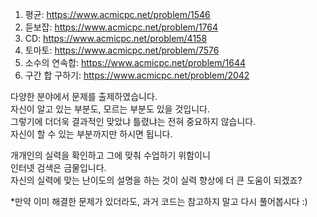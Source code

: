 1. 평균: https://www.acmicpc.net/problem/1546
2. 듣보잡: https://www.acmicpc.net/problem/1764
3. CD: https://www.acmicpc.net/problem/4158
4. 토마토: https://www.acmicpc.net/problem/7576
5. 소수의 연속합: https://www.acmicpc.net/problem/1644
6. 구간 합 구하기: https://www.acmicpc.net/problem/2042

다양한 분야에서 문제를 출제하였습니다.  
자신이 알고 있는 부분도, 모르는 부분도 있을 것입니다.  
그렇기에 더더욱 결과적인 맞았냐 틀렸냐는 전혀 중요하지 않습니다.  
자신이 할 수 있는 부분까지만 하시면 됩니다.

개개인의 실력을 확인하고 그에 맞춰 수업하기 위함이니  
인터넷 검색은 금물입니다.  
자신의 실력에 맞는 난이도의 설명을 하는 것이 실력 향상에 더 큰 도움이 되겠죠?

*만약 이미 해결한 문제가 있더라도, 과거 코드는 참고하지 말고 다시 풀어봅시다 :)